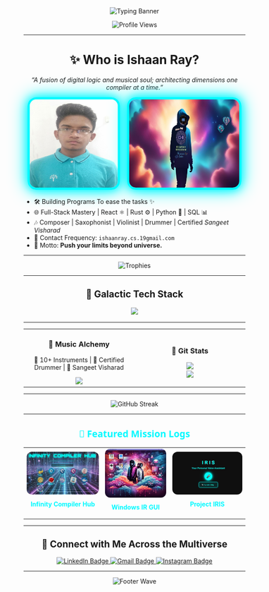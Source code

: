<!-- 👽 Futuristic Welcome Banner -->
<div align="center">
  <img src="https://readme-typing-svg.demolab.com?font=Orbitron&size=28&duration=2000&pause=500&color=00F9FF&center=true&vCenter=true&width=1000&lines=Hey+Traveler+%F0%9F%9A%80;This+is+Ishaan+Ray+%F0%9F%9B%B8;'Cipher+Shadow';Full-Stack+Architect+%7C+Compiler+Alchemist+%F0%9F%A7%AA;Coding+the+Future+Today+%E2%9A%A1" alt="Typing Banner" />
</div>

<p align="center">
  <img src="https://komarev.com/ghpvc/?username=cipher-shadow-ir&label=Scans+Detected&color=00F9FF&style=flat-square" alt="Profile Views" />
</p>

---

<!-- 🧬 Cosmic Identity -->
<h1 align="center">✨ Who is Ishaan Ray?</h1>
<p align="center"><i>“A fusion of digital logic and musical soul; architecting dimensions one compiler at a time.”</i></p>

<!-- 🚀 Personal Branding -->
<p align="center">
  <img src="assets/Profile IR.jpeg" width="200" height="200"
       style="border-radius: 20px; border: 5px solid #00F9FF; box-shadow: 0 0 20px #00F9FF, 0 0 40px #00F9FF;"
       alt="Ishaan Ray" />
  &nbsp;&nbsp;
  <img src="assets/CS-IR Banner.jpg" width="250" height="200"
       style="border-radius: 20px; border: 5px solid #00F9FF; box-shadow: 0 0 20px #00F9FF, 0 0 40px #00F9FF;"
       alt="IR Logo" />
</p>


- 🛠️ Building Programs To ease the tasks ✨  
- 🌐 Full-Stack Mastery | React ⚛️ | Rust ⚙️ | Python 🐍 | SQL 📊  
- 🎶 Composer | Saxophonist | Violinist | Drummer | Certified <i>Sangeet Visharad</i>
- 📡 Contact Frequency: <code>ishaanray.cs.19gmail.com</code>  
- 🌟 Motto: <strong>Push your limits beyond universe.</strong>

---

<!-- 🛸 GitHub Trophy Wall -->
<p align="center">
  <img src="https://github-profile-trophy.vercel.app/?username=cipher-shadow-ir&theme=matrix&no-bg=true&margin-w=15&margin-h=15" alt="Trophies" />
</p>

---

<!-- ⚙️ Tech Arsenal -->
<h2 align="center">🧰 Galactic Tech Stack</h2>
<p align="center">
  <img src="https://skillicons.dev/icons?i=python,react,cpp,java,html,css,js,nodejs,rust,mongodb,postgres,git,github,linux,docker,aws&theme=dark" />
</p>

---

<!-- 🎵 Music Meets Machine -->
<table align="center">
  <tr>
    <td align="center" width="50%">
      <h3>🎼 Music Alchemy</h3>
      <p>🎹 10+ Instruments | 🥁 Certified Drummer | 🎻 Sangeet Visharad</p>
      <img src="https://github.com/Cipher-Shadow-IR/Cipher-Shadow-IR/assets/93732295/5c7e5a8a-9e0d-4bae-8e95-2c4c9e6e1d1f" width="200" />
    </td>
    <td align="center" width="50%">
      <h3>🧠 Git Stats</h3>
      <img src="https://github-readme-stats.vercel.app/api?username=cipher-shadow-ir&show_icons=true&theme=radical&hide_border=true" />
      <br />
      <img src="https://github-readme-stats.vercel.app/api/top-langs/?username=cipher-shadow-ir&layout=compact&theme=radical&hide_border=true" />
    </td>
  </tr>
</table>

---

<!-- 🔥 Git Streaks -->
<p align="center">
  <img src="https://streak-stats.demolab.com?user=cipher-shadow-ir&theme=radical&hide_border=true&ring=00F9FF&fire=00F9FF" alt="GitHub Streak" />
</p>

---

<!-- 🌌 Galactic Projects -->
<h2 align="center" style="font-family: 'Segoe UI', Tahoma, Geneva, Verdana, sans-serif; color: #00F9FF;">
  🚀 Featured Mission Logs
</h2>

<div align="center">
  <table>
    <tr>
      <td align="center">
        <a href="https://infinitycompilerhub.netlify.app/" target="_blank">
          <img src="https://github.com/Cipher-Shadow-IR/infinite-compiler-hub/blob/c0b6b0f4a9d4f8f2a6a1dd18700d582937cd091c/assets/backgrounds/ICH%20SS.jpg?raw=true"
               alt="ICH Preview" width="220" style="border-radius: 12px;" />
        </a>
        <p style="margin-top: 10px; font-weight: bold; color: #00F9FF;">Infinity Compiler Hub</p>
      </td>
      <td align="center">
        <a href="https://github.com/Cipher-Shadow-IR/Windows-IR-GUI" target="_blank">
          <img src="https://github.com/Cipher-Shadow-IR/Windows-IR-GUI/blob/8a05a7516c10a5b9e376f7a3570c675089dce6ac/IMAGES/Window%20GUI%20SS.png?raw=true"
               alt="IR Window GUI Preview" width="180" style="border-radius: 12px;" />
        </a>
        <p style="margin-top: 10px; font-weight: bold; color: #00F9FF;">Windows IR GUI</p>
      </td>
      <td align="center">
        <a href="https://github.com/Cipher-Shadow-IR/Project---IRIS" target="_blank">
          <img src="https://github.com/Cipher-Shadow-IR/Project---IRIS/blob/c3f55240ec128de7fb90586b34493cfa9663f349/assets/IRIS%20SS.jpg?raw=true"
               alt="IRIS Preview" width="220" style="border-radius: 12px;" />
        </a>
        <p style="margin-top: 10px; font-weight: bold; color: #00F9FF;">Project IRIS</p>
      </td>
    </tr>
  </table>
</div>



---

<!-- 🔗 Contact Transmission -->
<h2 align="center">📡 Connect with Me Across the Multiverse</h2>
<p align="center">
  <a href="https://www.linkedin.com/in/ishaan-ray-cs/">
    <img src="https://img.shields.io/badge/LinkedIn-0A66C2?style=for-the-badge&logo=linkedin&logoColor=blue&color=038891&Font=Cambria" alt="LinkedIn Badge" />
  </a>
  <a href="mailto:ishaanray.cs.19@gmail.com">
    <img src="https://img.shields.io/badge/Gmail-EA4335?style=for-the-badge&logo=gmail&logoColor=03910e&color=06d09e&Font=Cambria" alt="Gmail Badge" />
  </a>
  <a href="https://instagram.com/i.r.1972k6">
    <img src="https://img.shields.io/badge/Instagram-E4405F?style=for-the-badge&Font=Cambria&logo=instagram&logoColor=ff4903&color=pink" alt="Instagram Badge" />
  </a>
</p>

---

<!-- 🌠 Cosmic Footer -->
<div align="center">
  <img src="https://capsule-render.vercel.app/api?type=waving&height=100&color=gradient&customColorList=0,2,4,5&section=footer&text=Keep%20Pushing%20Beyond%20Stars%20%F0%9F%92%AB&fontSize=24&animation=fadeIn" alt="Footer Wave" />
</div>
